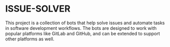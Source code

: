 # ISSUE-SOLVER

This project is a collection of bots that help solve issues and automate tasks in software development workflows.
The bots are designed to work with popular platforms like GitLab and GitHub, and can be extended to support other
platforms as well.